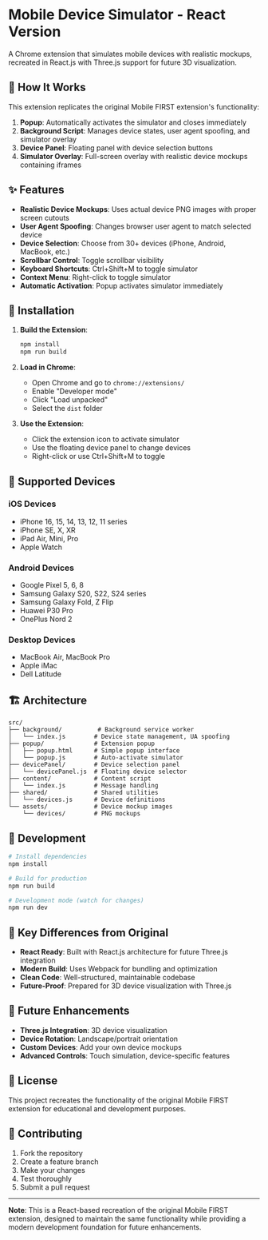 # Mobile Device Simulator - React Version

A Chrome extension that simulates mobile devices with realistic mockups, recreated in React.js with Three.js support for future 3D visualization.

## 🎯 How It Works

This extension replicates the original Mobile FIRST extension's functionality:

1. **Popup**: Automatically activates the simulator and closes immediately
2. **Background Script**: Manages device states, user agent spoofing, and simulator overlay
3. **Device Panel**: Floating panel with device selection buttons
4. **Simulator Overlay**: Full-screen overlay with realistic device mockups containing iframes

## ✨ Features

- **Realistic Device Mockups**: Uses actual device PNG images with proper screen cutouts
- **User Agent Spoofing**: Changes browser user agent to match selected device
- **Device Selection**: Choose from 30+ devices (iPhone, Android, MacBook, etc.)
- **Scrollbar Control**: Toggle scrollbar visibility
- **Keyboard Shortcuts**: Ctrl+Shift+M to toggle simulator
- **Context Menu**: Right-click to toggle simulator
- **Automatic Activation**: Popup activates simulator immediately

## 🚀 Installation

1. **Build the Extension**:

   ```bash
   npm install
   npm run build
   ```

2. **Load in Chrome**:

   - Open Chrome and go to `chrome://extensions/`
   - Enable "Developer mode"
   - Click "Load unpacked"
   - Select the `dist` folder

3. **Use the Extension**:
   - Click the extension icon to activate simulator
   - Use the floating device panel to change devices
   - Right-click or use Ctrl+Shift+M to toggle

## 📱 Supported Devices

### iOS Devices

- iPhone 16, 15, 14, 13, 12, 11 series
- iPhone SE, X, XR
- iPad Air, Mini, Pro
- Apple Watch

### Android Devices

- Google Pixel 5, 6, 8
- Samsung Galaxy S20, S22, S24 series
- Samsung Galaxy Fold, Z Flip
- Huawei P30 Pro
- OnePlus Nord 2

### Desktop Devices

- MacBook Air, MacBook Pro
- Apple iMac
- Dell Latitude

## 🏗️ Architecture

```
src/
├── background/          # Background service worker
│   └── index.js        # Device state management, UA spoofing
├── popup/              # Extension popup
│   ├── popup.html      # Simple popup interface
│   └── popup.js        # Auto-activate simulator
├── devicePanel/        # Device selection panel
│   └── devicePanel.js  # Floating device selector
├── content/            # Content script
│   └── index.js        # Message handling
├── shared/             # Shared utilities
│   └── devices.js      # Device definitions
└── assets/             # Device mockup images
    └── devices/        # PNG mockups
```

## 🔧 Development

```bash
# Install dependencies
npm install

# Build for production
npm run build

# Development mode (watch for changes)
npm run dev
```

## 🎨 Key Differences from Original

- **React Ready**: Built with React.js architecture for future Three.js integration
- **Modern Build**: Uses Webpack for bundling and optimization
- **Clean Code**: Well-structured, maintainable codebase
- **Future-Proof**: Prepared for 3D device visualization with Three.js

## 🚧 Future Enhancements

- **Three.js Integration**: 3D device visualization
- **Device Rotation**: Landscape/portrait orientation
- **Custom Devices**: Add your own device mockups
- **Advanced Controls**: Touch simulation, device-specific features

## 📄 License

This project recreates the functionality of the original Mobile FIRST extension for educational and development purposes.

## 🤝 Contributing

1. Fork the repository
2. Create a feature branch
3. Make your changes
4. Test thoroughly
5. Submit a pull request

---

**Note**: This is a React-based recreation of the original Mobile FIRST extension, designed to maintain the same functionality while providing a modern development foundation for future enhancements.
